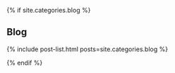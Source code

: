 {% if site.categories.blog %}

<div class="section">

## Blog

{% include post-list.html posts=site.categories.blog %}

</div>

{% endif %}
